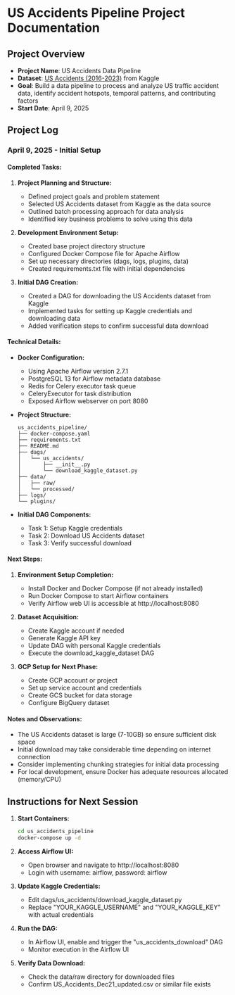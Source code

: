 # US Accidents Pipeline Project Documentation

## Project Overview
- **Project Name**: US Accidents Data Pipeline
- **Dataset**: [US Accidents (2016-2023)](https://www.kaggle.com/datasets/sobhanmoosavi/us-accidents) from Kaggle
- **Goal**: Build a data pipeline to process and analyze US traffic accident data, identify accident hotspots, temporal patterns, and contributing factors
- **Start Date**: April 9, 2025

## Project Log

### April 9, 2025 - Initial Setup

#### Completed Tasks:
1. **Project Planning and Structure:**
   - Defined project goals and problem statement
   - Selected US Accidents dataset from Kaggle as the data source
   - Outlined batch processing approach for data analysis
   - Identified key business problems to solve using this data

2. **Development Environment Setup:**
   - Created base project directory structure
   - Configured Docker Compose file for Apache Airflow
   - Set up necessary directories (dags, logs, plugins, data)
   - Created requirements.txt file with initial dependencies

3. **Initial DAG Creation:**
   - Created a DAG for downloading the US Accidents dataset from Kaggle
   - Implemented tasks for setting up Kaggle credentials and downloading data
   - Added verification steps to confirm successful data download

#### Technical Details:
- **Docker Configuration:**
  - Using Apache Airflow version 2.7.1
  - PostgreSQL 13 for Airflow metadata database
  - Redis for Celery executor task queue
  - CeleryExecutor for task distribution
  - Exposed Airflow webserver on port 8080

- **Project Structure:**
  ```
  us_accidents_pipeline/
  ├── docker-compose.yaml
  ├── requirements.txt
  ├── README.md
  ├── dags/
  │   └── us_accidents/
  │       ├── __init__.py
  │       └── download_kaggle_dataset.py
  ├── data/
  │   ├── raw/
  │   └── processed/
  ├── logs/
  └── plugins/
  ```

- **Initial DAG Components:**
  - Task 1: Setup Kaggle credentials
  - Task 2: Download US Accidents dataset
  - Task 3: Verify successful download

#### Next Steps:
1. **Environment Setup Completion:**
   - Install Docker and Docker Compose (if not already installed)
   - Run Docker Compose to start Airflow containers
   - Verify Airflow web UI is accessible at http://localhost:8080

2. **Dataset Acquisition:**
   - Create Kaggle account if needed
   - Generate Kaggle API key
   - Update DAG with personal Kaggle credentials
   - Execute the download_kaggle_dataset DAG

3. **GCP Setup for Next Phase:**
   - Create GCP account or project
   - Set up service account and credentials
   - Create GCS bucket for data storage
   - Configure BigQuery dataset

#### Notes and Observations:
- The US Accidents dataset is large (7-10GB) so ensure sufficient disk space
- Initial download may take considerable time depending on internet connection
- Consider implementing chunking strategies for initial data processing
- For local development, ensure Docker has adequate resources allocated (memory/CPU)

## Instructions for Next Session

1. **Start Containers:**
   ```bash
   cd us_accidents_pipeline
   docker-compose up -d
   ```

2. **Access Airflow UI:**
   - Open browser and navigate to http://localhost:8080
   - Login with username: airflow, password: airflow

3. **Update Kaggle Credentials:**
   - Edit dags/us_accidents/download_kaggle_dataset.py
   - Replace "YOUR_KAGGLE_USERNAME" and "YOUR_KAGGLE_KEY" with actual credentials

4. **Run the DAG:**
   - In Airflow UI, enable and trigger the "us_accidents_download" DAG
   - Monitor execution in the Airflow UI

5. **Verify Data Download:**
   - Check the data/raw directory for downloaded files
   - Confirm US_Accidents_Dec21_updated.csv or similar file exists
